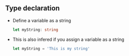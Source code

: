 ## Type declaration

* Define a variable as a string
    
    ``` typescript
    let myString: string
    ```
* This is also infered if you assign a variable as a string
  
    ``` typescript
    let myString = 'This is my string'
    ```
    



